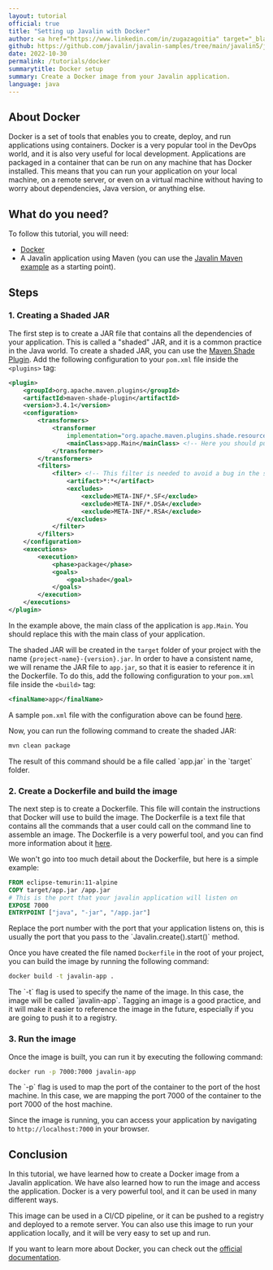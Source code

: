 ```yaml
---
layout: tutorial
official: true
title: "Setting up Javalin with Docker"
author: <a href="https://www.linkedin.com/in/zugazagoitia" target="_blank">Alberto Zugazagoitia</a>
github: https://github.com/javalin/javalin-samples/tree/main/javalin5/javalin-docker-example
date: 2022-10-30
permalink: /tutorials/docker
summarytitle: Docker setup
summary: Create a Docker image from your Javalin application.
language: java
---
```


## About Docker

Docker is a set of tools that enables you to create, deploy, and run applications using containers.
Docker is a very popular tool in the DevOps world, and it is also very useful for local development.
Applications are packaged in a container that can be run on any machine that has Docker installed.
This means that you can run your application on your local machine, on a remote server, or even on
a virtual machine without having to worry about dependencies, Java version, or anything else.

## What do you need?

To follow this tutorial, you will need:

- [Docker](https://docs.docker.com/get-docker/)
- A Javalin application using Maven (you can use the [Javalin Maven example](/tutorials/maven-setup) as a starting point).

## Steps

### 1. Creating a Shaded JAR

The first step is to create a JAR file that contains all the dependencies of your application.
This is called a "shaded" JAR, and it is a common practice in the Java world. To create a shaded JAR,
you can use the [Maven Shade Plugin](https://maven.apache.org/plugins/maven-shade-plugin/). Add the following configuration to your `pom.xml` file
inside the `<plugins>` tag:

~~~xml
<plugin>
    <groupId>org.apache.maven.plugins</groupId>
    <artifactId>maven-shade-plugin</artifactId>
    <version>3.4.1</version>
    <configuration>
        <transformers>
            <transformer
                implementation="org.apache.maven.plugins.shade.resource.ManifestResourceTransformer">
                <mainClass>app.Main</mainClass> <!-- Here you should put the main class of your application -->
            </transformer>
        </transformers>
        <filters>
            <filter> <!-- This filter is needed to avoid a bug in the shade plugin -->
                <artifact>*:*</artifact>
                <excludes>
                    <exclude>META-INF/*.SF</exclude>
                    <exclude>META-INF/*.DSA</exclude>
                    <exclude>META-INF/*.RSA</exclude>
                </excludes>
            </filter>
        </filters>
    </configuration>
    <executions>
        <execution>
            <phase>package</phase>
            <goals>
                <goal>shade</goal>
            </goals>
        </execution>
    </executions>
</plugin>
~~~

In the example above, the main class of the application is `app.Main`.
You should replace this with the main class of your application.

The shaded JAR will be created in the `target` folder of your project with the name `{project-name}-{version}.jar`.
In order to have a consistent name, we will rename the JAR file to `app.jar`, so that it is easier to reference it
in the Dockerfile. To do this, add the following configuration to your `pom.xml` file inside the `<build>` tag:

~~~xml
<finalName>app</finalName>
~~~

A sample `pom.xml` file with the configuration above can be found [here](https://github.com/javalin/javalin-samples/tree/main/javalin5/javalin-docker-example/pom.xml).

Now, you can run the following command to create the shaded JAR:

~~~bash
mvn clean package
~~~

<div class="comment"> The result of this command should be a file called `app.jar` in the `target` folder. </div>

### 2. Create a Dockerfile and build the image

The next step is to create a Dockerfile. This file will contain the instructions that Docker will use to build the image.
The Dockerfile is a text file that contains all the commands that a user could call on the command line to assemble an image.
The Dockerfile is a very powerful tool, and you can find more information about it [here](https://docs.docker.com/engine/reference/builder/).

We won't go into too much detail about the Dockerfile, but here is a simple example:

~~~dockerfile
FROM eclipse-temurin:11-alpine
COPY target/app.jar /app.jar
# This is the port that your javalin application will listen on
EXPOSE 7000 
ENTRYPOINT ["java", "-jar", "/app.jar"]
~~~

<div class="comment"> Replace the port number with the port that your application listens on,
this is usually the port that you pass to the `Javalin.create().start()` method. </div>

Once you have created the file named `Dockerfile` in the root of your project, you can build the image by running the following command:

~~~bash
docker build -t javalin-app .
~~~

<div class="comment"> The `-t` flag is used to specify the name of the image. In this case, the
image will be called `javalin-app`. Tagging an image is a good practice, and it will make it easier
to reference the image in the future, especially if you are going to push it to a registry. </div>

### 3. Run the image

Once the image is built, you can run it by executing the following command:

~~~bash
docker run -p 7000:7000 javalin-app
~~~

<div class="comment"> The `-p` flag is used to map the port of the container to the port of the host machine.
In this case, we are mapping the port 7000 of the container to the port 7000 of the host machine. </div>

Since the image is running, you can access your application by navigating to `http://localhost:7000` in your browser.

## Conclusion

In this tutorial, we have learned how to create a Docker image from a Javalin application. We have also learned
how to run the image and access the application. Docker is a very powerful tool, and it can be used in many different ways.

This image can be used in a CI/CD pipeline, or it can be pushed to a registry and deployed to a remote server.
You can also use this image to run your application locally, and it will be very easy to set up and run.

If you want to learn more about Docker, you can check out the [official documentation](https://docs.docker.com/).
